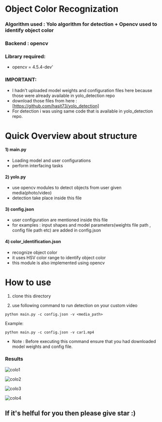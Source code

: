 # Object Color Recognization 

### Algorithm used : Yolo algorithm for detection + Opencv used to identify object color
### Backend : opencv
### Library required:

- opencv = 4.5.4-dev'

### IMPORTANT:

- I hadn't uploaded model weights and configuration files here because those were already available in yolo_detection repo
- download those files from here : [https://github.com/hasit73/yolo_detection]
- For detection i was using same code that is available in yolo_detection repo.

# Quick Overview about structure

#### 1) main.py

- Loading model and user configurations
- perform interfacing tasks


#### 2) yolo.py

- use opencv modules to detect objects from user given media(photo/video)
- detection take place inside this file


#### 3) config.json

- user configuration are mentioned inside this file
- for examples : input shapes and model parameters(weights file path , config file path etc) are added in config.json


#### 4) color_identification.json

- recognize object color
- it uses HSV color range to identify object color
- this module is also implemented using opencv

# How to use 

1) clone this directory

 
2) use following command to run detection on your custom video

  ```
  python main.py -c config.json -v <media_path>
  ```

  Example: 
  ```
  python main.py -c config.json -v car1.mp4
  ```
  
- Note : Before executing this command ensure that you had downloaded model weights and config file.

### Results

![colo1](https://user-images.githubusercontent.com/69752829/141614750-7fba0507-3802-49a6-9459-e3fcac7e72af.PNG)

![colo2](https://user-images.githubusercontent.com/69752829/141614752-c3b3a451-ebcb-4672-91c2-63823fac3004.PNG)

![colo3](https://user-images.githubusercontent.com/69752829/141614755-7571524e-dc97-45a1-9b42-ea713868f13f.PNG)

![colo4](https://user-images.githubusercontent.com/69752829/141614761-4a8b0e55-550f-4add-899c-031ac6fee186.PNG)


## If it's helful for you then please give star :)
